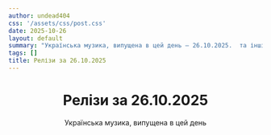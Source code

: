 ```yaml
---
author: undead404
css: '/assets/css/post.css'
date: 2025-10-26
layout: default
summary: "Українська музика, випущена в цей день – 26.10.2025.  та інші"
tags: []
title: Релізи за 26.10.2025
---
```


<main class="main-content">
  <header>
    <h1>Релізи за <time datetime="2025-10-26">26.10.2025</time></h1>
    <p class="summary">Українська музика, випущена в цей день</p>
      <ul class="tags">
      </ul>
  </header>
  <section class="releases">
  </section>
</main>